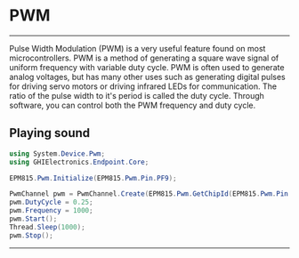# PWM
---
Pulse Width Modulation (PWM) is a very useful feature found on most microcontrollers. PWM is a method of generating a square wave signal of uniform frequency with variable duty cycle. PWM is often used to generate analog voltages, but has many other uses such as generating digital pulses for driving servo motors or driving infrared LEDs for communication. The ratio of the pulse width to it's period is called the duty cycle. Through software, you can control both the PWM frequency and duty cycle.


## Playing sound

```cs
using System.Device.Pwm;
using GHIElectronics.Endpoint.Core;

EPM815.Pwm.Initialize(EPM815.Pwm.Pin.PF9);

PwmChannel pwm = PwmChannel.Create(EPM815.Pwm.GetChipId(EPM815.Pwm.Pin.PF9), EPM815.Pwm.GetChannelId(EPM815.Pwm.Pin.PF9));
pwm.DutyCycle = 0.25;
pwm.Frequency = 1000;
pwm.Start();
Thread.Sleep(1000);
pwm.Stop();
```

---


